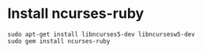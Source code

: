 # Install ncurses-ruby
```
sudo apt-get install libncurses5-dev libncursesw5-dev
sudo gem install ncurses-ruby
```
